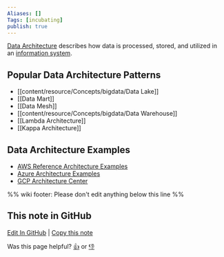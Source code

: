 ```yaml
---
Aliases: []
Tags: [incubating]
publish: true
---
```


[Data Architecture](https://en.wikipedia.org/wiki/Data_architecture) describes how data is processed, stored, and utilized in an [information system](https://en.wikipedia.org/wiki/Information_system "Information system").

## Popular Data Architecture Patterns

- [[content/resource/Concepts/bigdata/Data Lake]]
- [[Data Mart]]
- [[Data Mesh]]
- [[content/resource/Concepts/bigdata/Data Warehouse]]
- [[Lambda Architecture]]
- [[Kappa Architecture]]

## Data Architecture Examples

- [AWS Reference Architecture Examples](https://aws.amazon.com/architecture/reference-architecture-diagrams/)
- [Azure Architecture Examples](https://learn.microsoft.com/en-us/azure/architecture/browse/)
- [GCP Architecture Center](https://cloud.google.com/architecture)

%% wiki footer: Please don't edit anything below this line %%

## This note in GitHub

<span class="git-footer">[Edit In GitHub](https://github.dev/data-engineering-community/data-engineering-wiki/blob/main/Concepts/Data%20Architecture.md "git-hub-edit-note") | [Copy this note](https://raw.githubusercontent.com/data-engineering-community/data-engineering-wiki/main/Concepts/Data%20Architecture.md "git-hub-copy-note")</span>

<span class="git-footer">Was this page helpful?
[👍](https://tally.so/r/mOaxjk?rating=Yes&url=https://dataengineering.wiki/Concepts/Data%20Architecture) or [👎](https://tally.so/r/mOaxjk?rating=No&url=https://dataengineering.wiki/Concepts/Data%20Architecture)</span>

